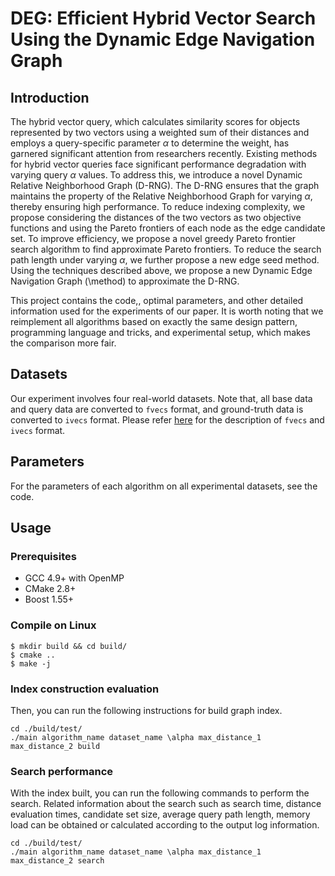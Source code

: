 # DEG:  Efficient Hybrid Vector Search Using the Dynamic Edge Navigation Graph

## Introduction

The hybrid vector query, which calculates similarity scores for objects represented by two vectors using a weighted sum of their distances and employs a query-specific parameter $\alpha$ to determine the weight, has garnered significant attention from researchers recently. Existing methods for hybrid vector queries face significant performance degradation with varying query $\alpha$ values. To address this, we introduce a novel Dynamic Relative Neighborhood Graph (D-RNG). The D-RNG ensures that the graph maintains the property of the Relative Neighborhood Graph for varying $\alpha$, thereby ensuring high performance. To reduce indexing complexity, we propose considering the distances of the two vectors as two objective functions and using the Pareto frontiers of each node as the edge candidate set. To improve efficiency, we propose a novel greedy Pareto frontier search algorithm to find approximate Pareto frontiers. To reduce the search path length under varying $\alpha$, we further propose a new edge seed method. Using the techniques described above, we propose a new Dynamic Edge Navigation Graph (\method) to approximate the D-RNG. 


This project contains the code,, optimal parameters, and other detailed information used for the experiments of our paper. It is worth noting that we reimplement all algorithms based on exactly the same design pattern, programming language and tricks, and experimental setup, which makes the comparison more fair. 


## Datasets

Our experiment involves four real-world datasets. Note that, all base data and query data are converted to `fvecs` format, and ground-truth data is converted to `ivecs` format. Please refer [here](http://yael.gforge.inria.fr/file_format.html) for the description of `fvecs` and `ivecs` format.

## Parameters

For the  parameters of each algorithm on all experimental datasets, see the code.

## Usage

### Prerequisites

* GCC 4.9+ with OpenMP
* CMake 2.8+
* Boost 1.55+

### Compile on Linux

```shell
$ mkdir build && cd build/
$ cmake ..
$ make -j
```

### Index construction evaluation

Then, you can run the following instructions for build graph index.

```shell
cd ./build/test/
./main algorithm_name dataset_name \alpha max_distance_1 max_distance_2 build
```


### Search performance
With the index built, you can run the following commands to perform the search. Related information about the search such as search time, distance evaluation times, candidate set size, average query path length, memory load can be obtained or calculated according to the output log information.

```shell
cd ./build/test/
./main algorithm_name dataset_name \alpha max_distance_1 max_distance_2 search
```


